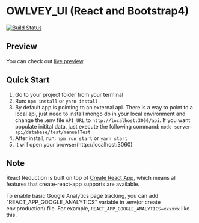 # OWLVEY_UI (React and Bootstrap4)

[![Build Status](https://travis-ci.com/owlvey/owlvey_ui.svg?branch=master)](https://travis-ci.com/owlvey/owlvey_ui)

## Preview

You can check out [live preview](https://comming-soon/).

## Quick Start

1.  Go to your project folder from your terminal
2.  Run: `npm install` or `yarn install`
3.  By default app is pointing to an external api. There is a way to point to a local api, just need to install mongo db
    in your local environment and change the .env file `API_URL` to `http://localhost:3060/api`. If you want populate initital data,
    just execute the following command: `node server-api/database/test/manualTest`
4.  After install, run: `npm run start` or `yarn start`
5.  It will open your browser(http://localhost:3060)

## Note

React Reduction is built on top of [Create React App](https://github.com/facebook/create-react-app), which means all features that create-react-app supports are available.

To enable basic Google Analytics page tracking, you can add "REACT_APP_GOOGLE_ANALYTICS" variable in .env(or create env.production) file. For example, `REACT_APP_GOOGLE_ANALYTICS=xxxxxx` like this.
